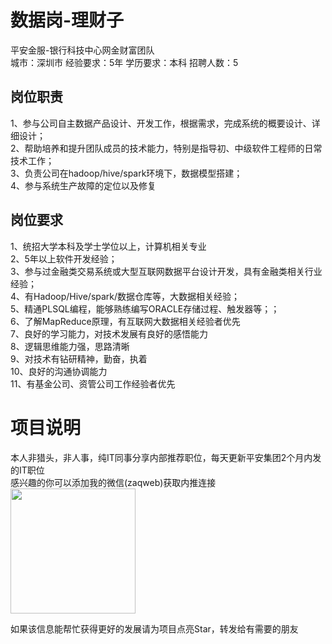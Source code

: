 # 数据岗-理财子
平安金服-银行科技中心网金财富团队  
城市：深圳市 经验要求：5年 学历要求：本科  招聘人数：5

## 岗位职责
1、参与公司自主数据产品设计、开发工作，根据需求，完成系统的概要设计、详细设计；   
2、帮助培养和提升团队成员的技术能力，特别是指导初、中级软件工程师的日常技术工作；   
3、负责公司在hadoop/hive/spark环境下，数据模型搭建；   
4、参与系统生产故障的定位以及修复

## 岗位要求
1、统招大学本科及学士学位以上，计算机相关专业   
2、5年以上软件开发经验；   
3、参与过金融类交易系统或大型互联网数据平台设计开发，具有金融类相关行业经验；   
4、有Hadoop/Hive/spark/数据仓库等，大数据相关经验；   
5、精通PLSQL编程，能够熟练编写ORACLE存储过程、触发器等；；   
6、了解MapReduce原理，有互联网大数据相关经验者优先   
7、良好的学习能力，对技术发展有良好的感悟能力   
8、逻辑思维能力强，思路清晰   
9、对技术有钻研精神，勤奋，执着   
10、良好的沟通协调能力   
11、有基金公司、资管公司工作经验者优先

# 项目说明

本人非猎头，非人事，纯IT同事分享内部推荐职位，每天更新平安集团2个月内发的IT职位  
感兴趣的你可以添加我的微信(zaqweb)获取内推连接  
<img src="https://github.com/zaqweb/PA-IT-JOBS/blob/master/WechatICode.jpeg"  height="200" width="200">

如果该信息能帮忙获得更好的发展请为项目点亮Star，转发给有需要的朋友




